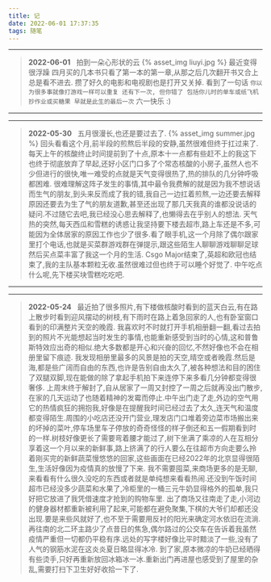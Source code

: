 ```yaml
---
title: 记
date: 2022-06-01 17:37:35
tags: 随笔
---
```


-----
>****2022-06-01****
> &nbsp;
拍到一朵心形状的云
{% asset_img liuyi.jpg %}
> 最近变得很浮躁
四月买的几本书只看了第一本的第一章,从那之后几次翻开书又合上总是看不进去. 攒了好久的电影和电视剧也是打开又关掉.
看到了一句话 
`你以为很多事就像打游戏一样可以重复 还有下一次, 但你错了 包括你儿时的单车或纸飞机 抄作业或买糖果 早就是此生的最后一次`
六一快乐 :)

-----


-----
>****2022-05-30****
> &nbsp;
>五月很漫长,也还是要过去了.
{% asset_img summer.jpg %}
回头看看这个月,前半段的煎熬后半段的安静,虽然很难但终于扛过来了.
每天上午的核酸终止时间提前到了十点,原本十一点都有些赶不上的我这下也终于彻底放弃了早起,还好小区门口多了个常态核酸的小房子,虽然人也不少但进行的很快,唯一难受的点就是天气变得很热了,热的排队的几分钟呼吸都困难.
很难理解这阵子发生的事情,其中最令我费解的就是因为我不想说话而生气的朋友,到头来反而成了我的错,我自己一边扛着煎熬,一边还要去解释原因还要去为生了气的朋友道歉,甚至还出现了那几天我真的谁都没说话的疑问.不过随它去吧,我已经没心思去解释了,也懒得去在乎别人的想法.
天气热的突然,每天西瓜和雪糕的诱惑让我坚持要下楼去超市,路上车还是不多,可能因为全体居家的原因工作也少了很多.看了眼手机,这一个月除了偶尔跟家里打个电话,也就是买菜群游戏群在弹提示,跟这些陌生人聊聊游戏聊聊足球然后买点菜丰富了我这一个月的生活.
Csgo Major结束了,英超和欧冠也结束了,我的主队基本颗粒无收.虽然很难过但也终于可以睡个好觉了.
中午吃点什么呢,先下楼买块雪糕吃吃吧.

-----

-----
>****2022-05-24****
> &nbsp;
>最近拍了很多照片,有下楼做核酸时看到的蓝天白云,有在路上散步时看到迎风摆动的树枝,有下雨时在路上着急回家的人,也有卧室窗口看到的印满整片天空的晚霞.
我喜欢时不时就打开手机相册翻一翻,看过去拍到的照片不光能想起当时发生的事情,也能重新感受到当时的心情,这和普鲁斯特效应出奇的相似.绝大多数都是开心和兴奋的回忆,不然好像也不会在相册里留下痕迹.
我发现相册里最多的风景是拍的天空,晴空或者晚霞.然后是海,都是些广阔而自由的东西,也许是告别自由太久了,被各种想法和目的困住了双腿双脚,现在能做的除了拿起手机拍下来连停下来多看几分钟都变得很奢侈.
上周末终于解封了,自从居家了一周又封控了一周之后就再没出门散步,在家的几天运动了也随着精神的发霉而停止.中午出门走了走,外边的空气用它的热情疯狂的拥抱我,好像是在提醒我时间已经过去了太久,连天气和温度都变得陌生.周围的小吃店还没开门营业,理发店门口堆着旁边菜市场搬出来的坏掉的菜叶,停车场里车子停放的奇奇怪怪的样子倒还和五一假期看到时的一样.树枝好像更长了需要弯着腰才能过了,树下坐满了乘凉的人在互相分享着这一个月以来的新鲜事,路上挤满了的行人要么在往超市方向走要么拎着刚买完的新鲜蔬菜慢悠悠的回家,这些画面在已经2022年的北京显得很陌生,生活好像因为疫情真的放慢了下来.
我不需要囤菜,来商场更多的是无聊,来看看有什么很久没吃的东西或者就是单纯想来看看热闹.还没到午饭时间超市已经没多少蔬菜和水果了,冷柜里的一桶三元牛奶显得格外的孤单,我只好把它放进了我凭借速度才抢到的购物车里.
出了商场又往南走了走,小河边的健身器材都重新被利用了起来,可能都在避免聚集,下棋的大爷们却都还没出现.要是来些风就好了,也不至于需要用反衬的阳光来确定河水依旧在流淌.
再往南的北二环主路少了点昔日的焦急,偶尔路过的公交车在告诉着我虽然疫情严重但一切都仍平稳有序.远处的写字楼好像比平时黯淡了一些,没有了人气的钢筋水泥在这炎炎夏日略显得冰冷.
到了家,原本微凉的牛奶已经晒得有些烫手,只好再重新放回冰箱冰一冰.重新出门再进屋也感受到了屋里的杂乱,需要打扫下卫生好好收拾一下了.